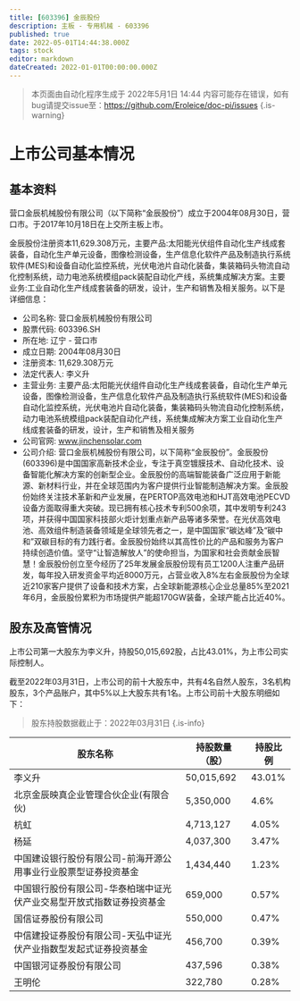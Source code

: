 ```yaml
---
title: [603396] 金辰股份
description: 主板 - 专用机械 - 603396
published: true
date: 2022-05-01T14:44:38.000Z
tags: stock
editor: markdown
dateCreated: 2022-01-01T00:00:00.000Z
---
```


> 本页面由自动化程序生成于 2022年5月1日 14:44
> 内容可能存在错误，如有bug请提交issue至：https://github.com/Eroleice/doc-pi/issues
{.is-warning}

# 上市公司基本情况

## 基本资料

营口金辰机械股份有限公司（以下简称“金辰股份”）成立于2004年08月30日，营口市。于2017年10月18日在上交所主板上市。

金辰股份注册资本11,629.308万元，主要产品:太阳能光伏组件自动化生产线成套装备，自动化生产单元设备，图像检测设备，生产信息化软件产品及制造执行系统软件(MES)和设备自动化监控系统，光伏电池片自动化装备，集装箱码头物流自动化控制系统，动力电池系统模组pack装配自动化产线，系统集成解决方案。主要业务:工业自动化生产线成套装备的研发，设计，生产和销售及相关服务。以下是详细信息：

- 公司名称: 营口金辰机械股份有限公司
- 股票代码: 603396.SH
- 所在地: 辽宁 - 营口市
- 成立日期: 2004年08月30日
- 注册资本: 11,629.308万元
- 法定代表人: 李义升
- 主营业务: 主要产品:太阳能光伏组件自动化生产线成套装备，自动化生产单元设备，图像检测设备，生产信息化软件产品及制造执行系统软件(MES)和设备自动化监控系统，光伏电池片自动化装备，集装箱码头物流自动化控制系统，动力电池系统模组pack装配自动化产线，系统集成解决方案工业自动化生产线成套装备的研发，设计，生产和销售及相关服务
- 公司官网: www.jinchensolar.com
- 公司介绍: 营口金辰机械股份有限公司，以下简称“金辰股份”。金辰股份(603396)是中国国家高新技术企业，专注于真空镀膜技术、自动化技术、设备智能化解决方案的创新型企业。金辰股份的高端智能装备广泛应用于新能源、新材料行业，并在全球范围内为客户提供行业智能制造解决方案。金辰股份始终关注技术革新和产业发展，在PERTOP高效电池和HJT高效电池PECVD设备方面取得重大突破。现已拥有核心技术专利500余项，其中发明专利243项，并获得中国国家科技部火炬计划重点新产品等诸多荣誉。在光伏高效电池、高效组件制造装备领域是全球领先者之一，是中国国家“碳达峰”及“碳中和”双碳目标的有力践行者。金辰股份始终以其高性价比的产品和服务为客户持续创造价值。坚守“让智造解放人”的使命担当，为国家和社会贡献金辰智慧！金辰股份创立至今经历了25年发展金辰股份现有员工1200人注重产品研发，每年投入研发资金平均近8000万元，占营业收入8%左右金辰股份为全球近210家客户提供了设备和技术方案，占全球新能源核心企业总量85%至2021年6月，金辰股份累积为市场提供产能超170GW装备，全球产能占比近40%。


## 股东及高管情况

上市公司第一大股东为李义升，持股50,015,692股，占比43.01%，为上市公司实际控制人。

截至2022年03月31日，上市公司的前十大股东中，共有4名自然人股东，3名机构股东，3个产品账户，其中5%以上大股东共有1名。上市公司前十大股东明细如下：

> 股东持股数据截止于：2022年03月31日
{.is-info}

| 股东名称 | 持股数量（股） | 持股比例 |
| --- | --- | --- |
| 李义升 | 50,015,692 | 43.01% |
| 北京金辰映真企业管理合伙企业(有限合伙) | 5,350,000 | 4.6% |
| 杭虹 | 4,713,127 | 4.05% |
| 杨延 | 4,037,300 | 3.47% |
| 中国建设银行股份有限公司-前海开源公用事业行业股票型证券投资基金 | 1,434,440 | 1.23% |
| 中国银行股份有限公司-华泰柏瑞中证光伏产业交易型开放式指数证券投资基金 | 659,000 | 0.57% |
| 国信证券股份有限公司 | 550,000 | 0.47% |
| 中信建投证券股份有限公司-天弘中证光伏产业指数型发起式证券投资基金 | 456,700 | 0.39% |
| 中国银河证券股份有限公司 | 437,596 | 0.38% |
| 王明伦 | 322,780 | 0.28% |




